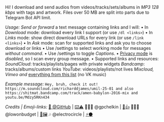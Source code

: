 Hi! I download and send audios from videos/tracks/sets/albums in *MP3 128 kbps* with tags and artwork. Files over 50 MB are split into parts due to Telegram Bot API limit.

*Usage:*
_Send or forward_ a text message containing links and I will:
• In *Download* mode: download every link I support (or use `/dl <links>`)
• In *Links* mode: show direct download URLs for every link (or use `/link <links>`)
• In *Ask* mode: scan for supported links and ask you to choose download or links
• Use /settings to select working mode for messages *without command*.
• Use /settings to toggle *Captions*.
• [Privacy mode](https://core.telegram.org/bots#privacy-mode) is _disabled_, so I scan every group message.
• Supported links and resources:
*SoundCloud*: tracks/playlists/pages with private widgets
*Bandcamp*: tracks/albums/custom links
*YouTube*: videos/playlists/not lives
*Mixcloud, Vimeo and* [everything from this list](https://rg3.github.io/youtube-dl/supportedsites.html) (no VK music)

*Example message:*
`Hey, bruh, check it out! https://m.soundcloud.com/richarddjames/umil-25-01 and also https://shitmat.bandcamp.com/track/amen-babylon-2016-mix and youtu.be/Mdzy5RKn434`

*Credits | Emoji-links:*
[🌟 @GitHub](https://github.com/gpchelkin/scdlbot) | [⌨️⚠](https://github.com/gpchelkin/scdlbot/issues)
👨🏻‍💻 @gpchelkin | [🐝👍](http://pchelk.in/)
👩🏻‍🎨 @lowonbudget | [🎨🖼️](https://www.behance.net/lowonbudget)
🎶 @electrocircle | [⚡⚫](https://t.me/Eklight)

